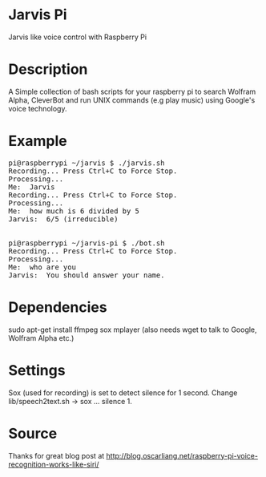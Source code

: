 Jarvis Pi
=========

Jarvis like voice control with Raspberry Pi

Description
=========

A Simple collection of bash scripts for your raspberry pi to search Wolfram Alpha, CleverBot and run UNIX commands (e.g play music) using Google's voice technology.

Example
========
<pre>
pi@raspberrypi ~/jarvis $ ./jarvis.sh 
Recording... Press Ctrl+C to Force Stop.
Processing...
Me:  Jarvis
Recording... Press Ctrl+C to Force Stop.
Processing...
Me:  how much is 6 divided by 5
Jarvis:  6/5 (irreducible)


pi@raspberrypi ~/jarvis-pi $ ./bot.sh 
Recording... Press Ctrl+C to Force Stop.
Processing...
Me:  who are you
Jarvis:  You should answer your name.
</pre>

Dependencies
========

sudo apt-get install ffmpeg sox mplayer 
(also needs wget to talk to Google, Wolfram Alpha etc.)


Settings
========

Sox (used for recording) is set to detect silence for 1 second. Change lib/speech2text.sh -> sox ... silence 1. 

Source
========

Thanks for great blog post at http://blog.oscarliang.net/raspberry-pi-voice-recognition-works-like-siri/
